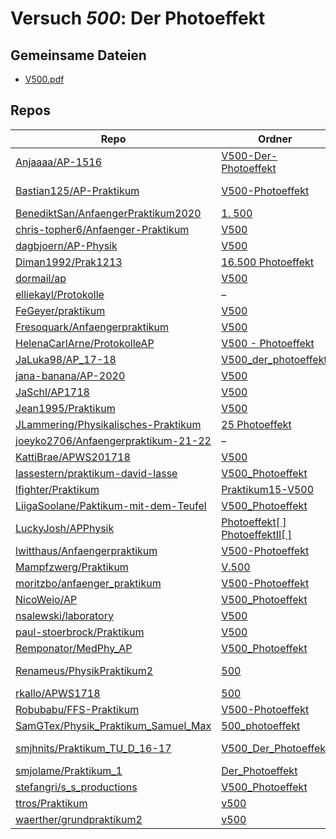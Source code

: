 # Versuch *500*: Der Photoeffekt

## Gemeinsame Dateien
- [V500.pdf](https://docs.google.com/viewer?url=https://raw.githubusercontent.com/Bastian125/AP-Praktikum/master/V500-Photoeffekt/V500.pdf)

## Repos

|                                        Repo                                        |                                                                                         Ordner                                                                                          |                                                                                                                                                                                   PDFs                                                                                                                                                                                   |
|------------------------------------------------------------------------------------|-----------------------------------------------------------------------------------------------------------------------------------------------------------------------------------------|--------------------------------------------------------------------------------------------------------------------------------------------------------------------------------------------------------------------------------------------------------------------------------------------------------------------------------------------------------------------------|
|[Anjaaaa/AP-1516](../repo/Anjaaaa/AP-1516)                                          |[V500-Der-Photoeffekt](https://github.com/Anjaaaa/AP-1516/tree/master/V500-Der-Photoeffekt)                                                                                              |–                                                                                                                                                                                                                                                                                                                                                                         |
|[Bastian125/AP-Praktikum](../repo/Bastian125/AP-Praktikum)                          |[V500-Photoeffekt](https://github.com/Bastian125/AP/tree/master/V500-Photoeffekt)                                                                                                        |[500 - Photoeffekt.pdf](https://docs.google.com/viewer?url=https://raw.githubusercontent.com/Bastian125/AP-Praktikum/master/Versuche/500%20-%20Photoeffekt.pdf)                                                                                                                                                                                                           |
|[BenediktSan/AnfaengerPraktikum2020](../repo/BenediktSan/AnfaengerPraktikum2020)    |[1. 500](https://github.com/BenediktSan/AnfaengerPraktikum2020/tree/main/Versuche%20Semester%20IV/1.%20500)                                                                              |[V500.pdf](https://docs.google.com/viewer?url=https://raw.githubusercontent.com/BenediktSan/AnfaengerPraktikum2020/main/Versuche%20Semester%20IV/1.%20500/V500.pdf)                                                                                                                                                                                                       |
|[chris-topher6/Anfaenger-Praktikum](../repo/chris-topher6/Anfaenger-Praktikum)      |[V500](https://github.com/chris-topher6/Anfaenger-Praktikum/tree/master/V500)                                                                                                            |–                                                                                                                                                                                                                                                                                                                                                                         |
|[dagbjoern/AP-Physik](../repo/dagbjoern/AP-Physik)                                  |[V500](https://github.com/dagbjoern/AP-Physik/tree/master/V500)                                                                                                                          |–                                                                                                                                                                                                                                                                                                                                                                         |
|[Diman1992/Prak1213](../repo/Diman1992/Prak1213)                                    |[16.500 Photoeffekt](https://github.com/Diman1992/Prak1213/tree/master/16.500%20Photoeffekt)                                                                                             |–                                                                                                                                                                                                                                                                                                                                                                         |
|[dormail/ap](../repo/dormail/ap)                                                    |[V500](https://github.com/dormail/ap/tree/main/V500)                                                                                                                                     |–                                                                                                                                                                                                                                                                                                                                                                         |
|[elliekayl/Protokolle](../repo/elliekayl/Protokolle)                                |–                                                                                                                                                                                        |[V500_Photoeffekt.pdf](https://docs.google.com/viewer?url=https://raw.githubusercontent.com/elliekayl/Protokolle/master/V400-703/V500_Photoeffekt.pdf)                                                                                                                                                                                                                    |
|[FeGeyer/praktikum](../repo/FeGeyer/praktikum)                                      |[V500](https://github.com/FeGeyer/praktikum/tree/master/4_Semester/V500)                                                                                                                 |[V500.pdf](https://docs.google.com/viewer?url=https://raw.githubusercontent.com/FeGeyer/praktikum/master/4_Semester/PDF-Dateien/V500.pdf)                                                                                                                                                                                                                                 |
|[Fresoquark/Anfaengerpraktikum](../repo/Fresoquark/Anfaengerpraktikum)              |[V500](https://github.com/Fresoquark/Anfaengerpraktikum/tree/master/V500)                                                                                                                |–                                                                                                                                                                                                                                                                                                                                                                         |
|[HelenaCarlArne/ProtokolleAP](../repo/HelenaCarlArne/ProtokolleAP)                  |[V500 - Photoeffekt](https://github.com/HelenaCarlArne/ProtokolleAP/tree/master/V500%20-%20Photoeffekt)                                                                                  |–                                                                                                                                                                                                                                                                                                                                                                         |
|[JaLuka98/AP_17-18](../repo/JaLuka98/AP_17-18)                                      |[V500_der_photoeffekt](https://github.com/JaLuka98/AP_17-18/tree/master/V500_der_photoeffekt)                                                                                            |–                                                                                                                                                                                                                                                                                                                                                                         |
|[jana-banana/AP-2020](../repo/jana-banana/AP-2020)                                  |[V500](https://github.com/jana-banana/AP-2020/tree/main/we%20did%20that/V500)                                                                                                            |–                                                                                                                                                                                                                                                                                                                                                                         |
|[JaSchl/AP1718](../repo/JaSchl/AP1718)                                              |[V500](https://github.com/JaSchl/AP1718/tree/master/V500)                                                                                                                                |[V500.pdf](https://docs.google.com/viewer?url=https://raw.githubusercontent.com/JaSchl/AP1718/master/V500/V500.pdf)                                                                                                                                                                                                                                                       |
|[Jean1995/Praktikum](../repo/Jean1995/Praktikum)                                    |[V500](https://github.com/Jean1995/Praktikum/tree/master/V500)                                                                                                                           |[V500.pdf](https://docs.google.com/viewer?url=https://raw.githubusercontent.com/Jean1995/Praktikum/master/Protokolle_Fertig/V500.pdf)                                                                                                                                                                                                                                     |
|[JLammering/Physikalisches-Praktikum](../repo/JLammering/Physikalisches-Praktikum)  |[25 Photoeffekt](https://github.com/JLammering/Physikalisches-Praktikum/tree/master/25%20Photoeffekt)                                                                                    |–                                                                                                                                                                                                                                                                                                                                                                         |
|[joeyko2706/Anfaengerpraktikum-21-22](../repo/joeyko2706/Anfaengerpraktikum-21-22)  |–                                                                                                                                                                                        |[v500.pdf](https://docs.google.com/viewer?url=https://raw.githubusercontent.com/joeyko2706/Anfaengerpraktikum-21-22/main/Protokolle/v500.pdf)                                                                                                                                                                                                                             |
|[KattiBrae/APWS201718](../repo/KattiBrae/APWS201718)                                |[V500](https://github.com/KattiBrae/APWS201718/tree/master/AP2/V500)                                                                                                                     |–                                                                                                                                                                                                                                                                                                                                                                         |
|[lassestern/praktikum-david-lasse](../repo/lassestern/praktikum-david-lasse)        |[V500_Photoeffekt](https://github.com/lassestern/praktikum-david-lasse/tree/master/V500_Photoeffekt)                                                                                     |–                                                                                                                                                                                                                                                                                                                                                                         |
|[lfighter/Praktikum](../repo/lfighter/Praktikum)                                    |[Praktikum15-V500](https://github.com/lfighter/Praktikum/tree/master/Praktikum15-V500)                                                                                                   |–                                                                                                                                                                                                                                                                                                                                                                         |
|[LiigaSoolane/Paktikum-mit-dem-Teufel](../repo/LiigaSoolane/Paktikum-mit-dem-Teufel)|[V500_Photoeffekt](https://github.com/LiigaSoolane/Paktikum-mit-dem-Teufel/tree/main/V500_Photoeffekt)                                                                                   |–                                                                                                                                                                                                                                                                                                                                                                         |
|[LuckyJosh/APPhysik](../repo/LuckyJosh/APPhysik)                                    |[Photoeffekt[ ]](https://github.com/LuckyJosh/APPhysik/tree/master/Photoeffekt%5B%20%5D)<br/>[PhotoeffektII[ ]](https://github.com/LuckyJosh/APPhysik/tree/master/PhotoeffektII%5B%20%5D)|–                                                                                                                                                                                                                                                                                                                                                                         |
|[lwitthaus/Anfaengerpraktikum](../repo/lwitthaus/Anfaengerpraktikum)                |[V500-Photoeffekt](https://github.com/lwitthaus/Anfaengerpraktikum/tree/master/V500-Photoeffekt)                                                                                         |–                                                                                                                                                                                                                                                                                                                                                                         |
|[Mampfzwerg/Praktikum](../repo/Mampfzwerg/Praktikum)                                |[V.500](https://github.com/Mampfzwerg/Praktikum/tree/master/V.500)                                                                                                                       |[main.pdf](https://docs.google.com/viewer?url=https://raw.githubusercontent.com/Mampfzwerg/Praktikum/master/V.500/latex-template/main.pdf)                                                                                                                                                                                                                                |
|[moritzbo/anfaenger_praktikum](../repo/moritzbo/anfaenger_praktikum)                |[V500-Photoeffekt](https://github.com/moritzbo/anfaenger_praktikum/tree/main/V500-Photoeffekt)                                                                                           |–                                                                                                                                                                                                                                                                                                                                                                         |
|[NicoWeio/AP](../repo/NicoWeio/AP)                                                  |[V500_Photoeffekt](https://github.com/NicoWeio/AP/tree/gh-pages/V500_Photoeffekt)                                                                                                        |[main.pdf](https://docs.google.com/viewer?url=https://raw.githubusercontent.com/NicoWeio/AP/gh-pages/V500_Photoeffekt/build/main.pdf)                                                                                                                                                                                                                                     |
|[nsalewski/laboratory](../repo/nsalewski/laboratory)                                |[V500](https://github.com/nsalewski/laboratory/tree/master/V500)                                                                                                                         |–                                                                                                                                                                                                                                                                                                                                                                         |
|[paul-stoerbrock/Praktikum](../repo/paul-stoerbrock/Praktikum)                      |[V500](https://github.com/paul-stoerbrock/Praktikum/tree/master/V500)                                                                                                                    |–                                                                                                                                                                                                                                                                                                                                                                         |
|[Remponator/MedPhy_AP](../repo/Remponator/MedPhy_AP)                                |[V500_Photoeffekt](https://github.com/Remponator/MedPhy_AP/tree/master/V500_Photoeffekt)                                                                                                 |[Main.pdf](https://docs.google.com/viewer?url=https://raw.githubusercontent.com/Remponator/MedPhy_AP/master/V500_Photoeffekt/Main.pdf)                                                                                                                                                                                                                                    |
|[Renameus/PhysikPraktikum2](../repo/Renameus/PhysikPraktikum2)                      |[500](https://github.com/Renameus/PhysikPraktikum2/tree/master/Versuche/500)                                                                                                             |[protokoll.pdf](https://docs.google.com/viewer?url=https://raw.githubusercontent.com/Renameus/PhysikPraktikum2/master/Versuche/500/protokoll.pdf)<br/>[V500.pdf](https://docs.google.com/viewer?url=https://raw.githubusercontent.com/Renameus/PhysikPraktikum2/master/Versuche/500/V500.pdf)                                                                             |
|[rkallo/APWS1718](../repo/rkallo/APWS1718)                                          |[500](https://github.com/rkallo/APWS1718/tree/master/500)                                                                                                                                |[main.pdf](https://docs.google.com/viewer?url=https://raw.githubusercontent.com/rkallo/APWS1718/master/500/main.pdf)                                                                                                                                                                                                                                                      |
|[Robubabu/FFS-Praktikum](../repo/Robubabu/FFS-Praktikum)                            |[V500-Photoeffekt](https://github.com/Robubabu/FFS-Praktikum/tree/master/V500-Photoeffekt)                                                                                               |[V500.pdf](https://docs.google.com/viewer?url=https://raw.githubusercontent.com/Robubabu/FFS-Praktikum/master/Versuchs_pdfs/SS/V500.pdf)                                                                                                                                                                                                                                  |
|[SamGTex/Physik_Praktikum_Samuel_Max](../repo/SamGTex/Physik_Praktikum_Samuel_Max)  |[500_photoeffekt](https://github.com/SamGTex/Physik_Praktikum_Samuel_Max/tree/master/500_photoeffekt)                                                                                    |–                                                                                                                                                                                                                                                                                                                                                                         |
|[smjhnits/Praktikum_TU_D_16-17](../repo/smjhnits/Praktikum_TU_D_16-17)              |[V500_Der_Photoeffekt](https://github.com/smjhnits/Praktikum_TU_D_16-17/tree/master/Anf%C3%A4ngerpraktikum/Protokolle/V500_Der_Photoeffekt)                                              |[V500.pdf](https://docs.google.com/viewer?url=https://raw.githubusercontent.com/smjhnits/Praktikum_TU_D_16-17/master/Anf%C3%A4ngerpraktikum/Fertige%20Protokolle/V500.pdf)<br/>[V500.pdf](https://docs.google.com/viewer?url=https://raw.githubusercontent.com/smjhnits/Praktikum_TU_D_16-17/master/Anf%C3%A4ngerpraktikum/Protokolle/V500_Der_Photoeffekt/build/V500.pdf)|
|[smjolame/Praktikum_1](../repo/smjolame/Praktikum_1)                                |[Der_Photoeffekt](https://github.com/smjolame/Praktikum_1/tree/master/Der_Photoeffekt)                                                                                                   |[V500.pdf](https://docs.google.com/viewer?url=https://raw.githubusercontent.com/smjolame/Praktikum_1/master/Der_Photoeffekt/V500.pdf)                                                                                                                                                                                                                                     |
|[stefangri/s_s_productions](../repo/stefangri/s_s_productions)                      |[V500_Photoeffekt](https://github.com/stefangri/s_s_productions/tree/master/PHY341/V500_Photoeffekt)                                                                                     |–                                                                                                                                                                                                                                                                                                                                                                         |
|[ttros/Praktikum](../repo/ttros/Praktikum)                                          |[v500](https://github.com/ttros/Praktikum/tree/main/Protokolle/v500)                                                                                                                     |–                                                                                                                                                                                                                                                                                                                                                                         |
|[waerther/grundpraktikum2](../repo/waerther/grundpraktikum2)                        |[v500](https://github.com/waerther/grundpraktikum2/tree/master/v500)                                                                                                                     |–                                                                                                                                                                                                                                                                                                                                                                         |
